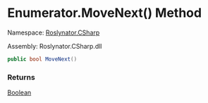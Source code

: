 # Enumerator\.MoveNext\(\) Method

Namespace: [Roslynator.CSharp](../../../README.md)

Assembly: Roslynator\.CSharp\.dll

```csharp
public bool MoveNext()
```

### Returns

[Boolean](https://docs.microsoft.com/en-us/dotnet/api/system.boolean)


